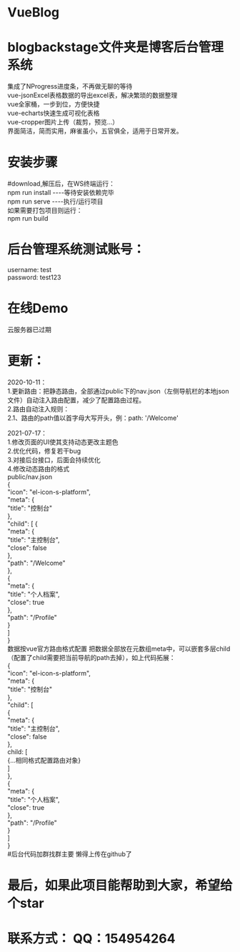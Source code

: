 # VueBlog

# blogbackstage文件夹是博客后台管理系统
集成了NProgress进度条，不再做无聊的等待  
vue-jsonExcel表格数据的导出excel表，解决繁琐的数据整理  
vue全家桶，一步到位，方便快捷  
vue-echarts快速生成可视化表格  
vue-cropper图片上传（裁剪，预览...）  
界面简洁，简而实用，麻雀虽小，五官俱全，适用于日常开发。  

# 安装步骤
#download,解压后，在WS终端运行：  
npm run install ----等待安装依赖完毕  
npm run serve   ----执行/运行项目  
如果需要打包项目则运行：  
npm run build  

# 后台管理系统测试账号：
username: test  
password: test123

# 在线Demo
云服务器已过期

# 更新：
2020-10-11：  
1.更新路由：把静态路由，全部通过public下的nav.json（左侧导航栏的本地json文件）自动注入路由配置，减少了配置路由过程。  
2.路由自动注入规则：  
  2.1、路由的path值以首字母大写开头，例：path: '/Welcome'  
  
2021-07-17：  
1.修改页面的UI使其支持动态更改主题色  
2.优化代码，修复若干bug  
3.对接后台接口，后面会持续优化  
4.修改动态路由的格式  
  public/nav.json  
  {  
    "icon": "el-icon-s-platform",  
    "meta": {  
      "title": "控制台"  
    },  
      "child": [
        {  
          "meta": {  
            "title": "主控制台",  
            "close": false  
          },  
          "path": "/Welcome"  
        },  
        {  
          "meta": {  
            "title": "个人档案",  
            "close": true  
          },  
          "path": "/Profile"  
        }  
      ]  
    }  
 数据按vue官方路由格式配置 把数据全部放在元数组meta中，可以嵌套多层child（配置了child需要把当前导航的path去掉），如上代码拓展：  
  {  
    "icon": "el-icon-s-platform",  
      "meta": {  
        "title": "控制台"  
      },  
      "child": [  
        {  
          "meta": {  
            "title": "主控制台",  
            "close": false  
          },  
          child: [  
           {...相同格式配置路由对象}  
          ]  
        },  
        {  
          "meta": {  
            "title": "个人档案",  
            "close": true  
          },  
          "path": "/Profile"  
        }  
      ]  
    }  
#后台代码加群找群主要 懒得上传在github了
# 最后，如果此项目能帮助到大家，希望给个star  
# 联系方式： QQ：154954264  
